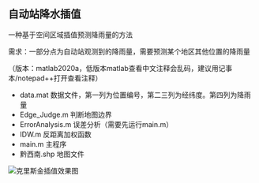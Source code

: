 ## 自动站降水插值

一种基于空间区域插值预测降雨量的方法

需求：一部分点为自动站观测到的降雨量，需要预测某个地区其他位置的降雨量

（版本：matlab2020a，低版本matlab查看中文注释会乱码，建议用记事本/notepad++打开查看注释）

- data.mat  数据文件，第一列为位置编号，第二三列为经纬度。第四列为降雨量
- Edge_Judge.m  判断地图边界
- ErrorAnalysis.m  误差分析（需要先运行main.m）
- IDW.m  反距离加权函数
- main.m 主程序
- 黔西南.shp 地图文件

![克里斯金插值效果图](https://cdn.jsdelivr.net/gh/ChoiNgai/ImageServer/img/20211119231813.png)
